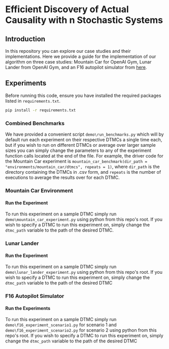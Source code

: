 # Efficient Discovery of Actual Causality with n Stochastic Systems

## Introduction
In this repository you can explore our case studies and their implementations.  Here we provide a guide for the implementation of our algorithm on three case studies: Mountain Car for OpenAI Gym, Lunar Lander from OpenAI Gym, and an F16 autopilot simulator from [here](https://github.com/stanleybak/AeroBenchVVPython.git).

## Experiments
Before running this code, ensure you have installed the required packages listed in `requirements.txt`.

```bash
pip install -r requirements.txt
```

### Combined Benchmarks
We have provided a convenient script `demo\run_benchmarks.py` which will by default run each experiment on their respective DTMCs a single time each, but if you wish to run on different DTMCs or average over larger sample sizes you can simply change the parameters to any of the experiment function calls located at the end of the file.  For example, the driver code for the Mountain Car experiment is `mountain_car_benchmark(dir_path = "environments/mountain_car/dtmcs", repeats = 1)`, where `dir_path` is the directory containing the DTMCs in .csv form, and `repeats` is the number of executions to average the results over for each DTMC.

### Mountain Car Environment
#### Run the Experiment
To run this experiment on a sample DTMC simply run `demo\mountain_car_experiment.py` using python from this repo's root. If you wish to specify a DTMC to run this experiment on, simply change the `dtmc_path` variable to the path of the desired DTMC.

### Lunar Lander
#### Run the Experiment
To run this experiment on a sample DTMC simply run `demo\lunar_lander_experiment.py` using python from this repo's root. If you wish to specify a DTMC to run this experiment on, simply change the `dtmc_path` variable to the path of the desired DTMC

### F16 Autopilot Simulator
#### Run the Experiments
To run this experiment on a sample DTMC simply run `demo\f16_experiment_scenario1.py` for scenario 1 and `demo\f16_experiment_scenario2.py` for scenario 2 using python from this repo's root. If you wish to specify a DTMC to run this experiment on, simply change the `dtmc_path` variable to the path of the desired DTMC
